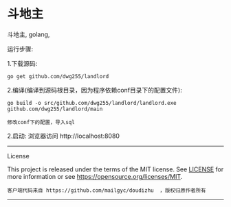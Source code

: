 # 斗地主
斗地主, golang,

运行步骤:

1.下载源码:

    go get github.com/dwg255/landlord

2.编译(编译到源码根目录，因为程序依赖conf目录下的配置文件):

    go build -o src/github.com/dwg255/landlord/landlord.exe github.com/dwg255/landlord/main

    修改conf下的配置，导入sql

2.启动:
    浏览器访问 http://localhost:8080


---

License

This project is released under the terms of the MIT license. See [LICENSE](LICENSE) for more
information or see https://opensource.org/licenses/MIT.


    客户端代码来自 https://github.com/mailgyc/doudizhu  ，版权归原作者所有
---

